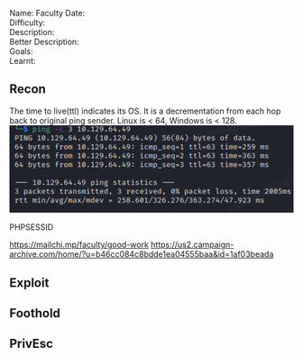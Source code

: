 
Name: Faculty
Date:  
Difficulty:  
Description:  
Better Description:  
Goals:  
Learnt:

## Recon

The time to live(ttl) indicates its OS. It is a decrementation from each hop back to original ping sender. Linux is < 64, Windows is < 128.
![ping](HackTheBox/Retired-Machines/Faculty/Screenshots/ping.png)


PHPSESSID


https://mailchi.mp/faculty/good-work
https://us2.campaign-archive.com/home/?u=b46cc084c8bdde1ea04555baa&id=1af03beada


## Exploit

## Foothold

## PrivEsc

      
